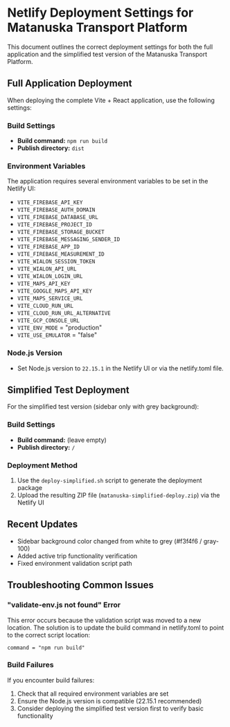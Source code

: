 # Netlify Deployment Settings for Matanuska Transport Platform

This document outlines the correct deployment settings for both the full application and the simplified test version of the Matanuska Transport Platform.

## Full Application Deployment

When deploying the complete Vite + React application, use the following settings:

### Build Settings
- **Build command:** `npm run build`
- **Publish directory:** `dist`

### Environment Variables
The application requires several environment variables to be set in the Netlify UI:
- `VITE_FIREBASE_API_KEY`
- `VITE_FIREBASE_AUTH_DOMAIN`
- `VITE_FIREBASE_DATABASE_URL`
- `VITE_FIREBASE_PROJECT_ID`
- `VITE_FIREBASE_STORAGE_BUCKET`
- `VITE_FIREBASE_MESSAGING_SENDER_ID`
- `VITE_FIREBASE_APP_ID`
- `VITE_FIREBASE_MEASUREMENT_ID`
- `VITE_WIALON_SESSION_TOKEN`
- `VITE_WIALON_API_URL`
- `VITE_WIALON_LOGIN_URL`
- `VITE_MAPS_API_KEY`
- `VITE_GOOGLE_MAPS_API_KEY`
- `VITE_MAPS_SERVICE_URL`
- `VITE_CLOUD_RUN_URL`
- `VITE_CLOUD_RUN_URL_ALTERNATIVE`
- `VITE_GCP_CONSOLE_URL`
- `VITE_ENV_MODE` = "production"
- `VITE_USE_EMULATOR` = "false"

### Node.js Version
- Set Node.js version to `22.15.1` in the Netlify UI or via the netlify.toml file.

## Simplified Test Deployment

For the simplified test version (sidebar only with grey background):

### Build Settings
- **Build command:** (leave empty)
- **Publish directory:** `/`

### Deployment Method
1. Use the `deploy-simplified.sh` script to generate the deployment package
2. Upload the resulting ZIP file (`matanuska-simplified-deploy.zip`) via the Netlify UI

## Recent Updates

- Sidebar background color changed from white to grey (#f3f4f6 / gray-100)
- Added active trip functionality verification
- Fixed environment validation script path

## Troubleshooting Common Issues

### "validate-env.js not found" Error
This error occurs because the validation script was moved to a new location. The solution is to update the build command in netlify.toml to point to the correct script location:
```
command = "npm run build"
```

### Build Failures
If you encounter build failures:
1. Check that all required environment variables are set
2. Ensure the Node.js version is compatible (22.15.1 recommended)
3. Consider deploying the simplified test version first to verify basic functionality

